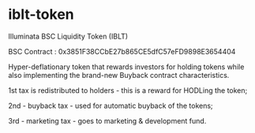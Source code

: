 # iblt-token
Illuminata BSC Liquidity Token (IBLT)



BSC Contract : 0x3851F38CCbE27b865CE5dfC57eFD9898E3654404



Hyper-deflationary token that rewards investors for holding tokens while also implementing the brand-new Buyback contract characteristics.



1st tax is redistributed to holders - this is a reward for HODLing the token;


2nd - buyback tax - used for automatic buyback of the tokens;


3rd - marketing tax - goes to marketing & development fund.
